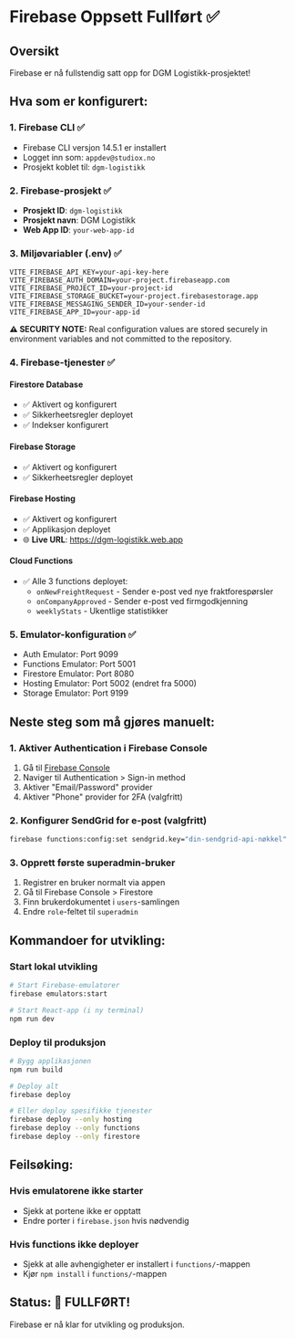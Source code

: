 # Firebase Oppsett Fullført ✅

## Oversikt
Firebase er nå fullstendig satt opp for DGM Logistikk-prosjektet!

## Hva som er konfigurert:

### 1. Firebase CLI ✅
- Firebase CLI versjon 14.5.1 er installert
- Logget inn som: `appdev@studiox.no`
- Prosjekt koblet til: `dgm-logistikk`

### 2. Firebase-prosjekt ✅
- **Prosjekt ID**: `dgm-logistikk`
- **Prosjekt navn**: DGM Logistikk
- **Web App ID**: `your-web-app-id`

### 3. Miljøvariabler (.env) ✅
```env
VITE_FIREBASE_API_KEY=your-api-key-here
VITE_FIREBASE_AUTH_DOMAIN=your-project.firebaseapp.com
VITE_FIREBASE_PROJECT_ID=your-project-id
VITE_FIREBASE_STORAGE_BUCKET=your-project.firebasestorage.app
VITE_FIREBASE_MESSAGING_SENDER_ID=your-sender-id
VITE_FIREBASE_APP_ID=your-app-id
```

**⚠️ SECURITY NOTE:** Real configuration values are stored securely in environment variables and not committed to the repository.

### 4. Firebase-tjenester ✅

#### Firestore Database
- ✅ Aktivert og konfigurert
- ✅ Sikkerheetsregler deployet
- ✅ Indekser konfigurert

#### Firebase Storage
- ✅ Aktivert og konfigurert
- ✅ Sikkerheetsregler deployet

#### Firebase Hosting
- ✅ Aktivert og konfigurert
- ✅ Applikasjon deployet
- 🌐 **Live URL**: https://dgm-logistikk.web.app

#### Cloud Functions
- ✅ Alle 3 functions deployet:
  - `onNewFreightRequest` - Sender e-post ved nye fraktforespørsler
  - `onCompanyApproved` - Sender e-post ved firmgodkjenning
  - `weeklyStats` - Ukentlige statistikker

### 5. Emulator-konfiguration ✅
- Auth Emulator: Port 9099
- Functions Emulator: Port 5001
- Firestore Emulator: Port 8080
- Hosting Emulator: Port 5002 (endret fra 5000)
- Storage Emulator: Port 9199

## Neste steg som må gjøres manuelt:

### 1. Aktiver Authentication i Firebase Console
1. Gå til [Firebase Console](https://console.firebase.google.com/project/dgm-logistikk)
2. Naviger til Authentication > Sign-in method
3. Aktiver "Email/Password" provider
4. Aktiver "Phone" provider for 2FA (valgfritt)

### 2. Konfigurer SendGrid for e-post (valgfritt)
```bash
firebase functions:config:set sendgrid.key="din-sendgrid-api-nøkkel"
```

### 3. Opprett første superadmin-bruker
1. Registrer en bruker normalt via appen
2. Gå til Firebase Console > Firestore
3. Finn brukerdokumentet i `users`-samlingen
4. Endre `role`-feltet til `superadmin`

## Kommandoer for utvikling:

### Start lokal utvikling
```bash
# Start Firebase-emulatorer
firebase emulators:start

# Start React-app (i ny terminal)
npm run dev
```

### Deploy til produksjon
```bash
# Bygg applikasjonen
npm run build

# Deploy alt
firebase deploy

# Eller deploy spesifikke tjenester
firebase deploy --only hosting
firebase deploy --only functions
firebase deploy --only firestore
```

## Feilsøking:

### Hvis emulatorene ikke starter
- Sjekk at portene ikke er opptatt
- Endre porter i `firebase.json` hvis nødvendig

### Hvis functions ikke deployer
- Sjekk at alle avhengigheter er installert i `functions/`-mappen
- Kjør `npm install` i `functions/`-mappen

## Status: 🎉 FULLFØRT!
Firebase er nå klar for utvikling og produksjon. 